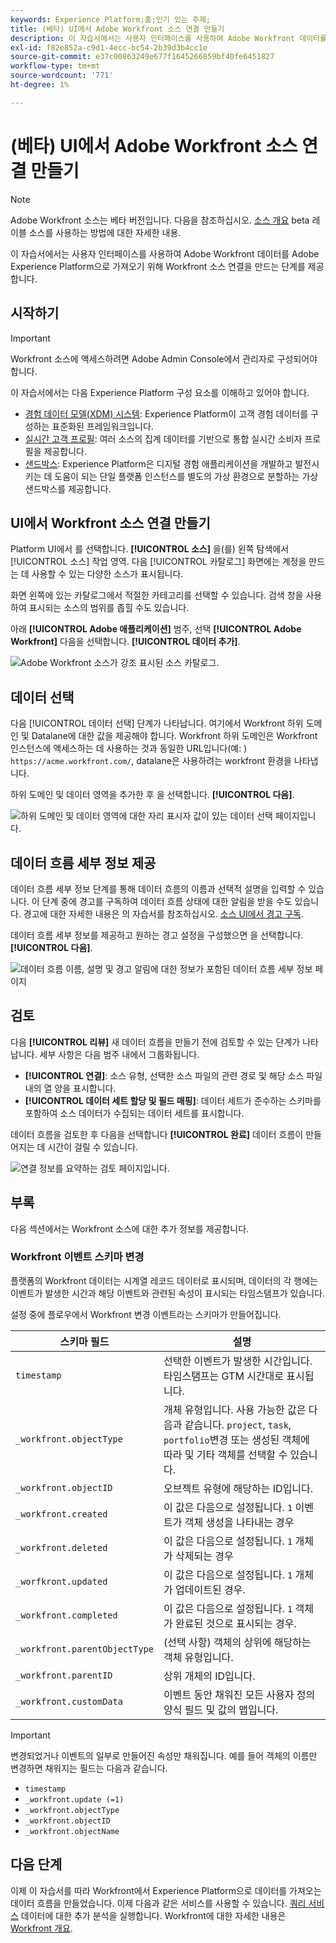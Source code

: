 ```yaml
---
keywords: Experience Platform;홈;인기 있는 주제;
title: (베타) UI에서 Adobe Workfront 소스 연결 만들기
description: 이 자습서에서는 사용자 인터페이스를 사용하여 Adobe Workfront 데이터를 Adobe Experience Platform으로 가져오기 위해 Workfront 소스 연결을 만드는 단계를 제공합니다.
exl-id: f82e852a-c9d1-4ecc-bc54-2b39d3b4cc1e
source-git-commit: e37c00863249e677f1645266859bf40fe6451827
workflow-type: tm+mt
source-wordcount: '771'
ht-degree: 1%

---
```


# (베타) UI에서 Adobe Workfront 소스 연결 만들기

>[!NOTE]
>
>Adobe Workfront 소스는 베타 버전입니다. 다음을 참조하십시오. [소스 개요](../../../../home.md#terms-and-conditions) beta 레이블 소스를 사용하는 방법에 대한 자세한 내용.

이 자습서에서는 사용자 인터페이스를 사용하여 Adobe Workfront 데이터를 Adobe Experience Platform으로 가져오기 위해 Workfront 소스 연결을 만드는 단계를 제공합니다.

## 시작하기

>[!IMPORTANT]
>
>Workfront 소스에 액세스하려면 Adobe Admin Console에서 관리자로 구성되어야 합니다.

이 자습서에서는 다음 Experience Platform 구성 요소를 이해하고 있어야 합니다.

* [경험 데이터 모델(XDM) 시스템](../../../../../xdm/home.md): Experience Platform이 고객 경험 데이터를 구성하는 표준화된 프레임워크입니다.
* [실시간 고객 프로필](../../../../../profile/home.md): 여러 소스의 집계 데이터를 기반으로 통합 실시간 소비자 프로필을 제공합니다.
* [샌드박스](../../../../../sandboxes/home.md): Experience Platform은 디지털 경험 애플리케이션을 개발하고 발전시키는 데 도움이 되는 단일 플랫폼 인스턴스를 별도의 가상 환경으로 분할하는 가상 샌드박스를 제공합니다.

## UI에서 Workfront 소스 연결 만들기

Platform UI에서 를 선택합니다. **[!UICONTROL 소스]** 을(를) 왼쪽 탐색에서 [!UICONTROL 소스] 작업 영역. 다음 [!UICONTROL 카탈로그] 화면에는 계정을 만드는 데 사용할 수 있는 다양한 소스가 표시됩니다.

화면 왼쪽에 있는 카탈로그에서 적절한 카테고리를 선택할 수 있습니다. 검색 창을 사용하여 표시되는 소스의 범위를 좁힐 수도 있습니다.

아래 **[!UICONTROL Adobe 애플리케이션]** 범주, 선택 **[!UICONTROL Adobe Workfront]** 다음을 선택합니다. **[!UICONTROL 데이터 추가]**.

![Adobe Workfront 소스가 강조 표시된 소스 카탈로그.](../../../../images/tutorials/create/workfront/catalog.png)

## 데이터 선택

다음 [!UICONTROL 데이터 선택] 단계가 나타납니다. 여기에서 Workfront 하위 도메인 및 Datalane에 대한 값을 제공해야 합니다. Workfront 하위 도메인은 Workfront 인스턴스에 액세스하는 데 사용하는 것과 동일한 URL입니다(예: ) `https://acme.workfront.com/`, datalane은 사용하려는 workfront 환경을 나타냅니다.

하위 도메인 및 데이터 영역을 추가한 후 을 선택합니다. **[!UICONTROL 다음]**.

![하위 도메인 및 데이터 영역에 대한 자리 표시자 값이 있는 데이터 선택 페이지입니다.](../../../../images/tutorials/create/workfront/select-data.png)

## 데이터 흐름 세부 정보 제공

데이터 흐름 세부 정보 단계를 통해 데이터 흐름의 이름과 선택적 설명을 입력할 수 있습니다. 이 단계 중에 경고를 구독하여 데이터 흐름 상태에 대한 알림을 받을 수도 있습니다. 경고에 대한 자세한 내용은 의 자습서를 참조하십시오. [소스 UI에서 경고 구독](../../alerts.md).

데이터 흐름 세부 정보를 제공하고 원하는 경고 설정을 구성했으면 을 선택합니다. **[!UICONTROL 다음]**.

![데이터 흐름 이름, 설명 및 경고 알림에 대한 정보가 포함된 데이터 흐름 세부 정보 페이지](../../../../images/tutorials/create/workfront/dataflow-detail.png)

## 검토

다음 **[!UICONTROL 리뷰]** 새 데이터 흐름을 만들기 전에 검토할 수 있는 단계가 나타납니다. 세부 사항은 다음 범주 내에서 그룹화됩니다.

* **[!UICONTROL 연결]**: 소스 유형, 선택한 소스 파일의 관련 경로 및 해당 소스 파일 내의 열 양을 표시합니다.
* **[!UICONTROL 데이터 세트 할당 및 필드 매핑]**: 데이터 세트가 준수하는 스키마를 포함하여 소스 데이터가 수집되는 데이터 세트를 표시합니다.

데이터 흐름을 검토한 후 다음을 선택합니다 **[!UICONTROL 완료]** 데이터 흐름이 만들어지는 데 시간이 걸릴 수 있습니다.

![연결 정보를 요약하는 검토 페이지입니다.](../../../../images/tutorials/create/workfront/review.png)

## 부록

다음 섹션에서는 Workfront 소스에 대한 추가 정보를 제공합니다.

### Workfront 이벤트 스키마 변경

플랫폼의 Workfront 데이터는 시계열 레코드 데이터로 표시되며, 데이터의 각 행에는 이벤트가 발생한 시간과 해당 이벤트와 관련된 속성이 표시되는 타임스탬프가 있습니다.

설정 중에 플로우에서 Workfront 변경 이벤트라는 스키마가 만들어집니다.

| 스키마 필드 | 설명 |
| --- | --- |
| `timestamp` | 선택한 이벤트가 발생한 시간입니다. 타임스탬프는 GTM 시간대로 표시됩니다. |
| `_workfront.objectType` | 개체 유형입니다. 사용 가능한 값은 다음과 같습니다. `project`, `task`, `portfolio`변경 또는 생성된 객체에 따라 및 기타 객체를 선택할 수 있습니다. |
| `_workfront.objectID` | 오브젝트 유형에 해당하는 ID입니다. |
| `_workfront.created` | 이 값은 다음으로 설정됩니다. `1` 이벤트가 객체 생성을 나타내는 경우 |
| `_workfront.deleted` | 이 값은 다음으로 설정됩니다. `1` 개체가 삭제되는 경우 |
| `_worfkront.updated` | 이 값은 다음으로 설정됩니다. `1` 개체가 업데이트된 경우. |
| `_workfront.completed` | 이 값은 다음으로 설정됩니다. `1` 객체가 완료된 것으로 표시되는 경우. |
| `_workfront.parentObjectType` | (선택 사항) 객체의 상위에 해당하는 객체 유형입니다. |
| `_workfront.parentID` | 상위 개체의 ID입니다. |
| `_workfront.customData` | 이벤트 동안 채워진 모든 사용자 정의 양식 필드 및 값의 맵입니다. |

>[!IMPORTANT]
>
>변경되었거나 이벤트의 일부로 만들어진 속성만 채워집니다. 예를 들어 객체의 이름만 변경하면 채워지는 필드는 다음과 같습니다.<ul><li>`timestamp`</li><li>`_workfront.update (=1)`</li><li>`_workfront.objectType`</li><li>`_workfront.objectID`</li><li>`_workfront.objectName`</li></ul>

## 다음 단계

이제 이 자습서를 따라 Workfront에서 Experience Platform으로 데이터를 가져오는 데이터 흐름을 만들었습니다. 이제 다음과 같은 서비스를 사용할 수 있습니다. [쿼리 서비스](../../../../../query-service/home.md) 데이터에 대한 추가 분석을 실행합니다. Workfront에 대한 자세한 내용은 [Workfront 개요](../../../../connectors/adobe-applications/workfront.md).
